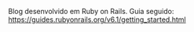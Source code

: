 Blog desenvolvido em Ruby on Rails.
Guia seguido: https://guides.rubyonrails.org/v6.1/getting_started.html
